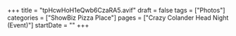 +++
title = "tpHcwHoH1eQwb6CzaRA5.avif"
draft = false
tags = ["Photos"]
categories = ["ShowBiz Pizza Place"]
pages = ["Crazy Colander Head Night (Event)"]
startDate = ""
+++
